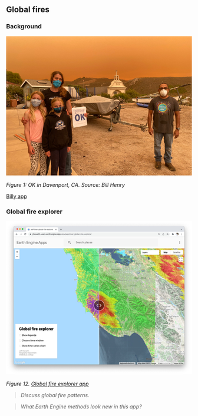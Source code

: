 ## Global fires  

### Background  

![OK](images/rwh-fire02.jpg)

_Figure 1: OK in Davenport, CA. Source: Bill Henry_

[Billy app](https://jhowarth.users.earthengine.app/view/billy-app)

### Global fire explorer

![Global fires](images/global_fires.jpg)  

_Figure 12. [Global fire explorer app](https://jhowarth.users.earthengine.app/view/eeprimer-global-fire-explorer)_

> _Discuss global fire patterns._  

> _What Earth Engine methods look new in this app?_  
